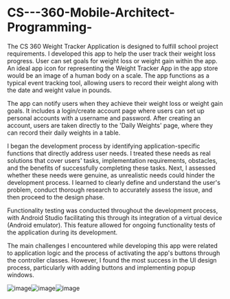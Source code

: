 # CS---360-Mobile-Architect-Programming-

The CS 360 Weight Tracker Application is designed to fulfill school project requirements. I developed this app to help the user track their weight loss progress. User can set goals for weight loss or weight gain within the app. An ideal app icon for representing the Weight Tracker App in the app store would be an image of a human body on a scale. The app functions as a typical event tracking tool, allowing users to record their weight along with the date and weight value in pounds.

The app can notify users when they achieve their weight loss or weight gain goals. It includes a login/create account page where users can set up personal accounts with a username and password. After creating an account, users are taken directly to the 'Daily Weights' page, where they can record their daily weights in a table.

I began the development process by identifying application-specific functions that directly address user needs. I treated these needs as real solutions that cover users' tasks, implementation requirements, obstacles, and the benefits of successfully completing these tasks. Next, I assessed whether these needs were genuine, as unrealistic needs could hinder the development process. I learned to clearly define and understand the user's problem, conduct thorough research to accurately assess the issue, and then proceed to the design phase.

Functionality testing was conducted throughout the development process, with Android Studio facilitating this through its integration of a virtual device (Android emulator). This feature allowed for ongoing functionality tests of the application during its development.

The main challenges I encountered while developing this app were related to application logic and the process of activating the app's buttons through the controller classes. However, I found the most success in the UI design process, particularly with adding buttons and implementing popup windows.

![image](https://user-images.githubusercontent.com/91644837/208324299-6819fc8a-efdf-47c6-92dc-f66e572e8db3.png)![image](https://user-images.githubusercontent.com/91644837/208324940-2c7cce95-47cc-4166-988f-562c4f6893b6.png)![image](https://user-images.githubusercontent.com/91644837/208324991-9c536d31-587c-410b-aa76-44c7c1776cdd.png)
